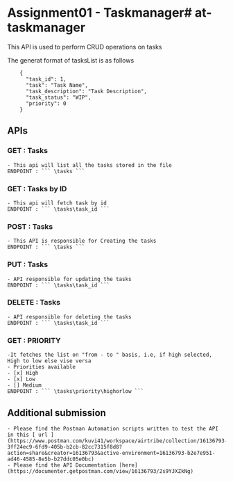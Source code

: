 # Assignment01 - Taskmanager# at-taskmanager

This API is used to perform CRUD operations on tasks

The generat format of tasksList is as follows 
```
    {
      "task_id": 1,
      "task": "Task Name",
      "task_description": "Task Description",
      "task_status": "WIP",
      "priority": 0
    }
```

## APIs

### GET : Tasks
    - This api will list all the tasks stored in the file
    ENDPOINT : ``` \tasks ```

### GET : Tasks by ID
    - This api will fetch task by id
    ENDPOINT : ``` \tasks\task_id ```

### POST : Tasks
    - This API is responsible for Creating the tasks
    ENDPOINT : ``` \tasks ```

### PUT : Tasks
    - API responsible for updating the tasks
    ENDPOINT : ``` \tasks\task_id ```

### DELETE : Tasks
    - API responsible for deleting the tasks
    ENDPOINT : ``` \tasks\task_id ```

### GET : PRIORITY
    -It fetches the list on "from - to " basis, i.e, if high selected, High to low else vise versa
    - Priorities available 
    - [x] High
    - [x] Low
    - [] Medium 
    ENDPOINT : ``` \tasks\priority\highorlow ```


## Additional submission
    - Please find the Postman Automation scripts written to test the API in this [ url ](https://www.postman.com/kuvi41/workspace/airtribe/collection/16136793-3ff24ec9-6fd9-405b-b2cb-82cc7315f8d8?action=share&creator=16136793&active-environment=16136793-b2e7e951-ad46-4585-8e5b-b27ddc05e0bc)
    - Please find the API Documentation [here](https://documenter.getpostman.com/view/16136793/2s9YJXZkNg)



